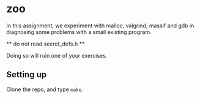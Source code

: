 # zoo

In this assignment, we experiment with malloc, valgrind, massif and gdb in diagnosing some problems with 
a small existing program. 

** do not read secret_defs.h ** 

Doing so will ruin one of your exercises. 

## Setting up

Clone the repo, and type `make`.
